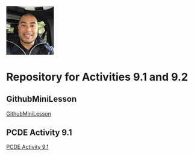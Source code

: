 <img src="me.jpg" alt="Image Description" style="max-width: 25%;">

# Repository for Activities 9.1 and 9.2

## GithubMiniLesson
<a href="https://github.com/operator13/GitHubMiniLesson"> GithubMiniLesson </a>

## PCDE Activity 9.1
<a href="https://github.com/operator13/PCDE-Activity-9.1"> PCDE Activity 9.1 </a>
